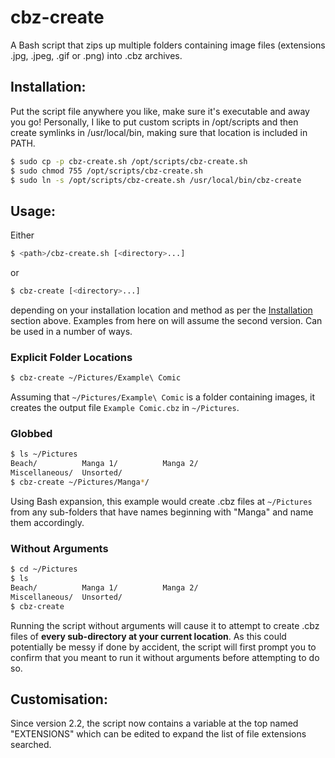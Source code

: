 # cbz-create
A Bash script that zips up multiple folders containing image files (extensions .jpg, .jpeg, .gif or .png) into .cbz archives.

## Installation:
Put the script file anywhere you like, make sure it's executable and away you go!
Personally, I like to put custom scripts in /opt/scripts and then create symlinks in /usr/local/bin, making sure that location is included in PATH.

```bash
$ sudo cp -p cbz-create.sh /opt/scripts/cbz-create.sh
$ sudo chmod 755 /opt/scripts/cbz-create.sh
$ sudo ln -s /opt/scripts/cbz-create.sh /usr/local/bin/cbz-create
```

## Usage:
Either
```bash
$ <path>/cbz-create.sh [<directory>...]
```
or
```bash
$ cbz-create [<directory>...]
```
depending on your installation location and method as per the [Installation](#Installation) section above. Examples from here on will assume the second version.
Can be used in a number of ways.
### Explicit Folder Locations
```bash
$ cbz-create ~/Pictures/Example\ Comic
```
Assuming that `~/Pictures/Example\ Comic` is a folder containing images, it creates the output file `Example Comic.cbz` in `~/Pictures`.
### Globbed
```bash
$ ls ~/Pictures
Beach/          Manga 1/          Manga 2/
Miscellaneous/  Unsorted/
$ cbz-create ~/Pictures/Manga*/
```
Using Bash expansion, this example would create .cbz files at `~/Pictures` from any sub-folders that have names beginning with "Manga" and name them accordingly.
### Without Arguments
```bash
$ cd ~/Pictures
$ ls
Beach/          Manga 1/          Manga 2/
Miscellaneous/  Unsorted/
$ cbz-create
```
Running the script without arguments will cause it to attempt to create .cbz files of **every sub-directory at your current location**. As this could potentially be messy if done by accident, the script will first prompt you to confirm that you meant to run it without arguments before attempting to do so.

## Customisation:
Since version 2.2, the script now contains a variable at the top named "EXTENSIONS" which can be edited to expand the list of file extensions searched.
